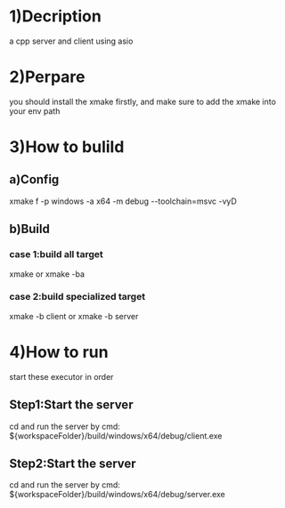# 1)Decription
a cpp server and client using asio

# 2)Perpare 
you should install the xmake firstly, and make sure to add the xmake into your env path

# 3)How to bulild
## a)Config
xmake f -p windows -a x64 -m debug --toolchain=msvc -vyD
## b)Build
### case 1:build all target
xmake or xmake -ba
### case 2:build specialized target
xmake -b client  or xmake -b server

# 4)How to run
start these executor in order
## Step1:Start the server
cd and run the server by cmd: ${workspaceFolder}/build/windows/x64/debug/client.exe
## Step2:Start the server
cd and run the server by cmd: ${workspaceFolder}/build/windows/x64/debug/server.exe
